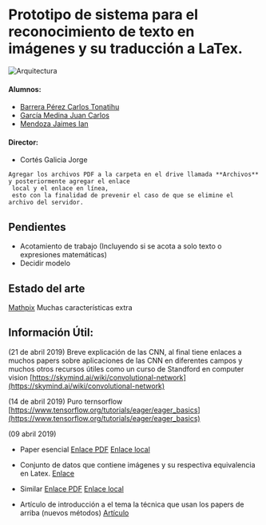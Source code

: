 # Prototipo de sistema para el reconocimiento de texto en imágenes y su traducción a LaTex.

![Arquitectura](./media_markdown/example.PNG)

#### Alumnos: 
 * [Barrera Pérez Carlos Tonatihu](https://github.com/tonabarrera)
 * [García Medina Juan Carlos](https://github.com/QApolo)
 * [Mendoza Jaimes Ian](https://github.com/IanMendozaJaimes)
#### Director: 
 * Cortés Galicia Jorge 
```
Agregar los archivos PDF a la carpeta en el drive llamada **Archivos** y posteriormente agregar el enlace
 local y el enlace en línea,
 esto con la finalidad de prevenir el caso de que se elimine el archivo del servidor.
```
## Pendientes
* Acotamiento de trabajo (Incluyendo si se acota a solo texto o expresiones matemáticas)
* Decidir modelo
## Estado del arte
[Mathpix](https://mathpix.com/) Muchas características extra

## Información Útil:
(21 de abril 2019)
Breve explicación de las CNN, al final tiene enlaces a muchos papers sobre aplicaciones de las CNN en diferentes campos y muchos otros recursos útiles como un curso de Standford en computer vision
[https://skymind.ai/wiki/convolutional-network](https://skymind.ai/wiki/convolutional-network)

(14 de abril 2019)
 Puro ternsorflow
 [https://www.tensorflow.org/tutorials/eager/eager_basics](https://www.tensorflow.org/tutorials/eager/eager_basics)

(09 abril 2019)
* Paper esencial
[Enlace PDF]( http://home.ustc.edu.cn/~xysszjs/paper/PR2017.pdf)
[Enlace local](https://drive.google.com/open?id=1q7J-Fs8jnWT0yXSlXNXTd48s-dBytrxv)
* Conjunto de datos que contiene imágenes y su respectiva equivalencia en Latex.
[Enlace](http://www.iapr-tc11.org/mediawiki/index.php/CROHME:_Competition_on_Recognition_of_Online_Handwritten_Mathematical_Expressions)

* Similar
[Enlace PDF](https://arxiv.org/pdf/1609.04938.pdf)
[Enlace local](https://drive.google.com/open?id=1NWzY9_ReEqHK6YaZpkt9tPM9srUDunNW)
* Artículo de introducción a el tema la técnica que usan los papers de arriba (nuevos métodos)
[Artículo](https://towardsdatascience.com/build-a-handwritten-text-recognition-system-using-tensorflow-2326a3487cd5)

<!--stackedit_data:
eyJoaXN0b3J5IjpbLTM1NjQ0NTM1MSwtMjk5NzMyMTksMjE0Nj
czNDczMiwxODUwODkyNzQ5LDM3Nzg0NjI5OCwxNjI1MDQ0NTM5
LDk3NjAyNzA3LC0xOTg0MDIzNzQxLDMxMTczNjkzNCwxNjA4OD
Q3NCwtNDYxMjMwMTk1LC05MDQ2OTQwODAsLTY4OTE4MjA1Mywt
MTQ2NTg3MTU0MywtMTMzOTk2Njk4OSwtODgyNjE1ODMzLDIwMD
c3NjczNjksLTcxNDM2NTM3OSwtMjA3OTc3MjI3NSwxODIwNDE4
NDc4XX0=
-->